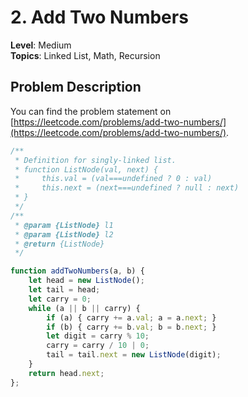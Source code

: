 # 2. Add Two Numbers

**Level**: Medium  
**Topics**: Linked List, Math, Recursion

## Problem Description

You can find the problem statement on [https://leetcode.com/problems/add-two-numbers/](https://leetcode.com/problems/add-two-numbers/).

```js
/**
 * Definition for singly-linked list.
 * function ListNode(val, next) {
 *     this.val = (val===undefined ? 0 : val)
 *     this.next = (next===undefined ? null : next)
 * }
 */
/**
 * @param {ListNode} l1
 * @param {ListNode} l2
 * @return {ListNode}
 */

function addTwoNumbers(a, b) {
    let head = new ListNode();
    let tail = head;
    let carry = 0;
    while (a || b || carry) {
        if (a) { carry += a.val; a = a.next; }
        if (b) { carry += b.val; b = b.next; }
        let digit = carry % 10;
        carry = carry / 10 | 0;
        tail = tail.next = new ListNode(digit);
    }
    return head.next;
};
```